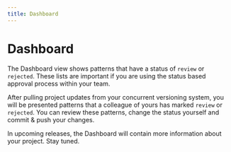 ```yaml
---
title: Dashboard
---
```

# Dashboard
The Dashboard view shows patterns that have a status of `review` or `rejected`. These lists are important if you are
using the status based approval process within your team.

After pulling project updates from your concurrent versioning system, you will be presented patterns that a colleague 
of yours has marked `review` or `rejected`. You can review these patterns, change the status yourself and commit & push
your changes. 

In upcoming releases, the Dashboard will contain more information about your project. Stay tuned.